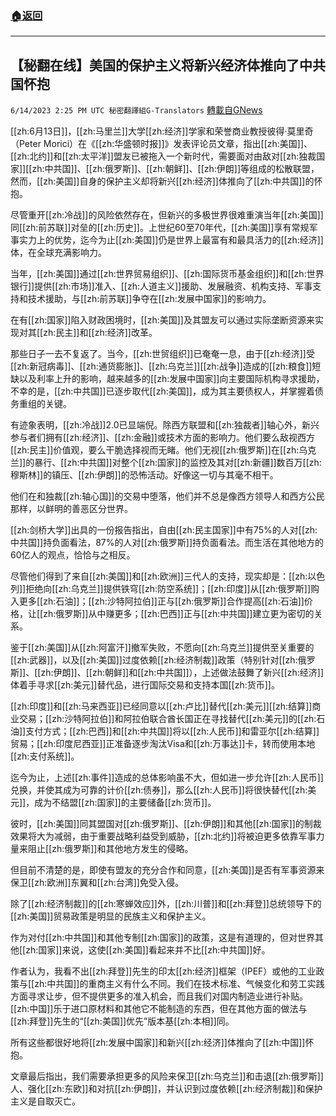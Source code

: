 ###  [:house:返回](README.md)
---


## 【秘翻在线】美国的保护主义将新兴经济体推向了中共国怀抱
`6/14/2023 2:25 PM UTC 秘密翻譯組G-Translators` [轉載自GNews](https://gnews.org/articles/1382964)

[[zh:6月13日]]，[[zh:马里兰]]大学[[zh:经济]]学家和荣誉商业教授彼得·莫里奇（Peter Morici）在《[[zh:华盛顿时报]]》发表评论员文章，指出[[zh:美国]]、[[zh:北约]]和[[zh:太平洋]]盟友已被拖入一个新时代，需要面对由敌对[[zh:独裁国家]][[zh:中共国]]、[[zh:俄罗斯]]、[[zh:朝鲜]]、[[zh:伊朗]]等组成的松散联盟，然而，[[zh:美国]]自身的保护主义却将新兴[[zh:经济]]体推向了[[zh:中共国]]的怀抱。

尽管重开[[zh:冷战]]的风险依然存在，但新兴的多极世界很难重演当年[[zh:美国]]同[[zh:前苏联]]对垒的[[zh:历史]]。上世纪60至70年代，[[zh:美国]]享有常规军事实力上的优势，迄今为止[[zh:美国]]仍是世界上最富有和最具活力的[[zh:经济]]体，在全球充满影响力。

当年，[[zh:美国]]通过[[zh:世界贸易组织]]、[[zh:国际货币基金组织]]和[[zh:世界银行]]提供[[zh:市场]]准入、[[zh:人道主义]]援助、发展融资、机构支持、军事支持和技术援助，与[[zh:前苏联]]争夺在[[zh:发展中国家]]的影响力。

在有[[zh:国家]]陷入财政困境时，[[zh:美国]]及其盟友可以通过实际垄断资源来实现对其[[zh:民主]]和[[zh:经济]]改革。

那些日子一去不复返了。当今，[[zh:世贸组织]]已奄奄一息，由于[[zh:经济]]受[[zh:新冠病毒]]、[[zh:通货膨胀]]、[[zh:乌克兰]][[zh:战争]]造成的[[zh:粮食]]短缺以及利率上升的影响，越来越多的[[zh:发展中国家]]向主要国际机构寻求援助，不幸的是，[[zh:中共国]]已逐步取代[[zh:美国]]，成为其主要债权人，并掌握着债务重组的关键。

有迹象表明，[[zh:冷战]]2.0已显端倪。除西方联盟和[[zh:独裁者]]轴心外，新兴参与者们拥有[[zh:经济]]、[[zh:金融]]或技术方面的影响力。他们要么敌视西方[[zh:民主]]价值观，要么干脆选择视而无睹。他们无视[[zh:俄罗斯]]在[[zh:乌克兰]]的暴行、[[zh:中共国]]对整个[[zh:国家]]的监控及其对[[zh:新疆]]数百万[[zh:穆斯林]]的镇压、[[zh:伊朗]]的恐怖活动。好像这一切与其毫不相干。

他们在和独裁[[zh:轴心国]]的交易中堕落，他们并不总是像西方领导人和西方公民那样，以鲜明的善恶区分世界。

[[zh:剑桥大学]]出具的一份报告指出，自由[[zh:民主国家]]中有75%的人对[[zh:中共国]]持负面看法，87%的人对[[zh:俄罗斯]]持负面看法。而生活在其他地方的60亿人的观点，恰恰与之相反。

尽管他们得到了来自[[zh:美国]]和[[zh:欧洲]]三代人的支持，现实却是：[[zh:以色列]]拒绝向[[zh:乌克兰]]提供铁穹[[zh:防空系统]]；[[zh:印度]]从[[zh:俄罗斯]]购入更多[[zh:石油]]；[[zh:沙特阿拉伯]]正与[[zh:俄罗斯]]合作提高[[zh:石油]]价格，让[[zh:俄罗斯]]从中赚更多；[[zh:巴西]]正与[[zh:中共国]]建立更为密切的关系。

鉴于[[zh:美国]]从[[zh:阿富汗]]撤军失败，不愿向[[zh:乌克兰]]提供至关重要的[[zh:武器]]，以及[[zh:美国]]过度依赖[[zh:经济制裁]]政策（特别针对[[zh:俄罗斯]]、[[zh:伊朗]]、[[zh:朝鲜]]和[[zh:中共国]]），上述做法鼓舞了新兴[[zh:经济]]体着手寻求[[zh:美元]]替代品，进行国际交易和支持本国[[zh:货币]]。

[[zh:印度]]和[[zh:马来西亚]]已经同意以[[zh:卢比]]替代[[zh:美元]][[zh:结算]]商业交易；[[zh:沙特阿拉伯]]和阿拉伯联合酋长国正在寻找替代[[zh:美元]]的[[zh:石油]]支付方式；[[zh:巴西]]和[[zh:中共国]]将以[[zh:人民币]]和雷亚尔[[zh:结算]]贸易；[[zh:印度尼西亚]]正准备逐步淘汰Visa和[[zh:万事达]]卡，转而使用本地[[zh:支付系统]]。

迄今为止，上述[[zh:事件]]造成的总体影响虽不大，但如进一步允许[[zh:人民币]]兑换，并使其成为可靠的计价[[zh:债券]]，那么[[zh:人民币]]将很快替代[[zh:美元]]，成为不结盟[[zh:国家]]的主要储备[[zh:货币]]。

彼时，[[zh:美国]]同其盟国对[[zh:俄罗斯]]、[[zh:伊朗]]和其他[[zh:国家]]的制裁效果将大为减弱，由于重要战略利益受到威胁，[[zh:北约]]将被迫更多依靠军事力量来阻止[[zh:俄罗斯]]和其他地方发生的侵略。

但目前不清楚的是，即使有盟友的充分合作和同意，[[zh:美国]]是否有军事资源来保卫[[zh:欧洲]]东翼和[[zh:台湾]]免受入侵。

除了[[zh:经济制裁]]的[[zh:寒蝉效应]]外，[[zh:川普]]和[[zh:拜登]]总统领导下的[[zh:美国]]贸易政策是明显的民族主义和保护主义。

作为对付[[zh:中共国]]和其他专制[[zh:国家]]的政策，这是有道理的，但对世界其他[[zh:国家]]来说，这使[[zh:美国]]看起来并不比[[zh:中共国]]好。

作者认为，我看不出[[zh:拜登]]先生的印太[[zh:经济]]框架（IPEF）或他的工业政策与[[zh:中共国]]的重商主义有什么不同。我们在技术标准、气候变化和劳工实践方面寻求让步，但不提供更多的准入机会，而且我们对国内制造业进行补贴。[[zh:中国]]乐于进口原材料和其他它不能制造的东西，但在其他方面的做法与[[zh:拜登]]先生的“[[zh:美国]]优先”版本基[[zh:本相]]同。

所有这些都很好地将[[zh:发展中国家]]和新兴[[zh:经济]]体推向了[[zh:中国]]怀抱。

文章最后指出，我们需要承担更多的风险来保卫[[zh:乌克兰]]和击退[[zh:俄罗斯]]人、强化[[zh:东欧]]和对抗[[zh:伊朗]]，并认识到过度依赖[[zh:经济制裁]]和保护主义是自取灭亡。
